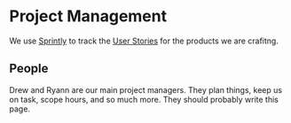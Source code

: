 Project Management
==================

We use [Sprintly](/services/sprintly) to track the [User Stories][story] for
the products we are crafitng.

People
------

Drew and Ryann are our main project managers. They plan things, keep us on
task, scope hours, and so much more. They should probably write this page.

[story]: http://en.wikipedia.org/wiki/User_story
